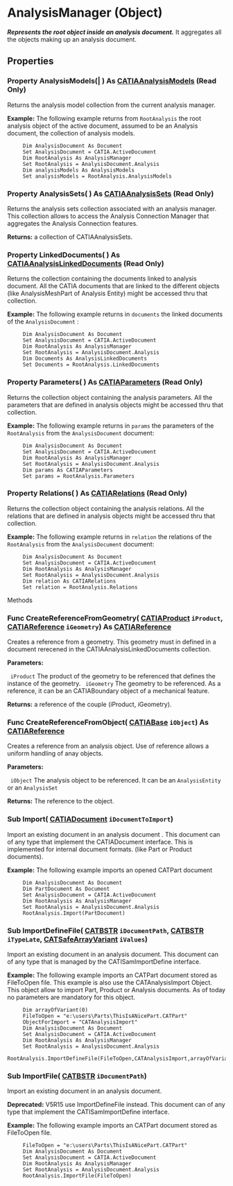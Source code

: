 # AnalysisManager (Object)

**_Represents the root object inside an analysis document._**
It aggregates all the objects making up an analysis document.

## Properties

### Property **AnalysisModels**(| ) As [CATIAAnalysisModels](../CATAnalysisInterfaces/interface_AnalysisModels_42446.md) (Read Only)

   Returns the analysis model collection from the current analysis manager.

**Example:**     The following example returns from `RootAnalysis` the root analysis object of the active document, assumed to be an Analysis document, the collection of analysis models.

```VBScript
     Dim AnalysisDocument As Document
     Set AnalysisDocument = CATIA.ActiveDocument
     Dim RootAnalysis As AnalysisManager
     Set RootAnalysis = AnalysisDocument.Analysis
     Dim analysisModels As AnalysisModels
     Set analysisModels = RootAnalysis.AnalysisModels

```

### Property **AnalysisSets**( ) As [CATIAAnalysisSets](../CATAnalysisInterfaces/interface_AnalysisSets_31754.md) (Read Only)

   Returns the analysis sets collection associated with an analysis manager. This collection allows to access the Analysis Connection Manager that aggregates the Analysis Connection features.

**Returns:**      a collection of CATIAAnalysisSets.  
### Property **LinkedDocuments**( ) As [CATIAAnalysisLinkedDocuments](../CATAnalysisInterfaces/interface_AnalysisLinkedDocuments_112927.md) (Read Only)

   Returns the collection containing the documents linked to analysis document. All the CATIA documents that are linked to the different objects (like AnalysisMeshPart of Analysis Entity) might be accessed thru that collection.

**Example:**     The following example returns in `documents` the linked documents of the `AnalysisDocument` :

```VBScript
     Dim AnalysisDocument As Document
     Set AnalysisDocument = CATIA.ActiveDocument
     Dim RootAnalysis As AnalysisManager
     Set RootAnalysis = AnalysisDocument.Analysis
     Dim Documents As AnalysisLinkedDocuments
     Set Documents = RootAnalysis.LinkedDocuments

```

### Property **Parameters**( ) As [CATIAParameters](../KnowledgeInterfaces/interface_Parameters_22342.md) (Read Only)

   Returns the collection object containing the analysis parameters. All the parameters that are defined in analysis objects might be accessed thru that collection.

**Example:**     The following example returns in `params` the parameters of the `RootAnalysis` from the `AnalysisDocument` document:

```VBScript
     Dim AnalysisDocument As Document
     Set AnalysisDocument = CATIA.ActiveDocument
     Dim RootAnalysis As AnalysisManager
     Set RootAnalysis = AnalysisDocument.Analysis
     Dim params As CATIAParameters
     Set params = RootAnalysis.Parameters

```

### Property **Relations**( ) As [CATIARelations](../KnowledgeInterfaces/interface_Relations_18301.md) (Read Only)

   Returns the collection object containing the analysis relations. All the relations that are defined in analysis objects might be accessed thru that collection.

**Example:**     The following example returns in `relation` the relations of the `RootAnalysis` from the `AnalysisDocument` document:

```VBScript
     Dim AnalysisDocument As Document
     Set AnalysisDocument = CATIA.ActiveDocument
     Dim RootAnalysis As AnalysisManager
     Set RootAnalysis = AnalysisDocument.Analysis
     Dim relation As CATIARelations
     Set relation = RootAnalysis.Relations

```

Methods

### Func **CreateReferenceFromGeometry**( [CATIAProduct](../ProductStructureInterfaces/interface_Product_11223.md)  `iProduct`,  [CATIAReference](../InfInterfaces/interface_Reference_17481.md)  `iGeometry`) As [CATIAReference](../InfInterfaces/interface_Reference_17481.md)

   Creates a reference from a geometry. This geometry must in defined in a document rerecened in the CATIAAnalysisLinkedDocuments collection.

**Parameters:**

` iProduct`      The product of the geometry to be referenced that defines the instance of the geometry.
` iGeometry`      The geometry to be referenced. As a reference, it can be an CATIABoundary object of a mechanical feature.

**Returns:**      a reference of the couple (iProduct, iGeometry).  
### Func **CreateReferenceFromObject**( [CATIABase](../System/interface_AnyObject_17321.md)  `iObject`) As [CATIAReference](../InfInterfaces/interface_Reference_17481.md)

   Creates a reference from an analysis object. Use of reference allows a uniform handling of anay objects.

**Parameters:**

` iObject`      The analysis object to be referenced. It can be an `AnalysisEntity` or an `AnalysisSet`

**Returns:**      The reference to the object.  
### Sub **Import**( [CATIADocument](../InfInterfaces/interface_Document_14456.md)  `iDocumentToImport`)

   Import an existing document in an analysis document . This document can of any type that implement the CATIADocument interface. This is implemented for internal document formats. (like Part or Product documents).

**Example:**     The following example imports an opened CATPart document

```VBScript
     Dim AnalysisDocument As Document
     Dim PartDocument As Document
     Set AnalysisDocument = CATIA.ActiveDocument
     Dim RootAnalysis As AnalysisManager
     Set RootAnalysis = AnalysisDocument.Analysis
     RootAnalysis.Import(PartDocument)

```

### Sub **ImportDefineFile**( [CATBSTR](../System/typedef_CATBSTR_8129.md)  `iDocumentPath`,  [CATBSTR](../System/typedef_CATBSTR_8129.md)  `iTypeLate`,  [CATSafeArrayVariant](../System/typedef_CATSafeArrayVariant_73843.md)  `iValues`)

   Import an existing document in an analysis document. This document can of any type that is managed by the CATISamImportDefine interface.

**Example:**     The following example imports an CATPart document stored as FileToOpen file. This example is also use the CATAnalysisImport Object. This object allow to import Part, Product or Analysis documents. As of today no parameters are mandatory for this object.

```VBScript
     Dim arrayOfVariant(0)
     FileToOpen = "e:\users\Parts\ThisIsANicePart.CATPart"
     ObjectForImport = "CATAnalysisImport"
     Dim AnalysisDocument As Document
     Set AnalysisDocument = CATIA.ActiveDocument
     Dim RootAnalysis As AnalysisManager
     Set RootAnalysis = AnalysisDocument.Analysis
     RootAnalysis.ImportDefineFile(FileToOpen,CATAnalysisImport,arrayOfVariant)

```

### Sub **ImportFile**( [CATBSTR](../System/typedef_CATBSTR_8129.md)  `iDocumentPath`)

   Import an existing document in an analysis document.

**Deprecated:**      V5R15 use ImportDefineFile instead. This document can of any type that implement the CATISamImportDefine interface.

**Example:**     The following example imports an CATPart document stored as FileToOpen file.

```VBScript
     FileToOpen = "e:\users\Parts\ThisIsANicePart.CATPart"
     Dim AnalysisDocument As Document
     Set AnalysisDocument = CATIA.ActiveDocument
     Dim RootAnalysis As AnalysisManager
     Set RootAnalysis = AnalysisDocument.Analysis
     RootAnalysis.ImportFile(FileToOpen)

```